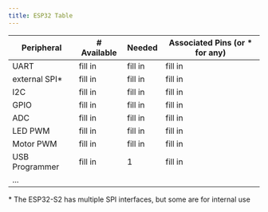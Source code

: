 ```yaml
---
title: ESP32 Table
---
```



| Peripheral     | # Available | Needed  | Associated Pins (or * for any) |
| -------------- | ----------- | ------- | ------------------------------ |
| UART           | fill in     | fill in | fill in                        |
| external SPI\* | fill in     | fill in | fill in                        |
| I2C            | fill in     | fill in | fill in                        |
| GPIO           | fill in     | fill in | fill in                        |
| ADC            | fill in     | fill in | fill in                        |
| LED PWM        | fill in     | fill in | fill in                        |
| Motor PWM      | fill in     | fill in | fill in                        |
| USB Programmer | fill in     | 1       | fill in                        |
| ...            |


\* The ESP32-S2 has multiple SPI interfaces, but some are for internal use